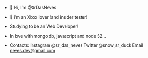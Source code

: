 - 👋 Hi, I’m @SrDasNeves
- 💚 i'm an Xbox lover (and insider tester)
- Studying to be an Web Developer!
- In love with mongo db, javascript and node S2...

- Contacts: 
Instagram @sr_das_neves
Twitter @snow_sr_duck
Email neves.dev@gmail.com
